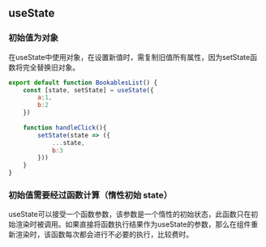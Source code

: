 ## useState

### 初始值为对象

在useState中使用对象，在设置新值时，需复制旧值所有属性，因为setState函数将完全替换旧对象。

```js
export default function BookablesList() {
	const [state, setState] = useState({
        a:1,
        b:2
    })
    
    function handleClick(){
        setState(state => ({
            ...state,
            b:3
        }))
    }
}
```

### 初始值需要经过函数计算（惰性初始 state）

useState可以接受一个函数参数，该参数是一个惰性的初始状态，此函数只在初始渲染时被调用。如果直接将函数执行结果作为useState的参数，那么在组件重新渲染时，该函数每次都会进行不必要的执行，比较费时。